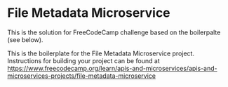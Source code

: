 # File Metadata Microservice

This is the solution for FreeCodeCamp challenge based on the boilerpalte (see below).

This is the boilerplate for the File Metadata Microservice project. Instructions for building your project can be found at https://www.freecodecamp.org/learn/apis-and-microservices/apis-and-microservices-projects/file-metadata-microservice
